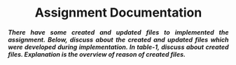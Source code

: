 <h1 align="center">
    Assignment Documentation
</h1>

<h5 align='justify'>There have some created and updated files to implemented the assignment. Below, discuss about the created and updated files which were developed during implementation. In table-1, discuss about created files. Explanation is the overview of reason of created files.</h5>
